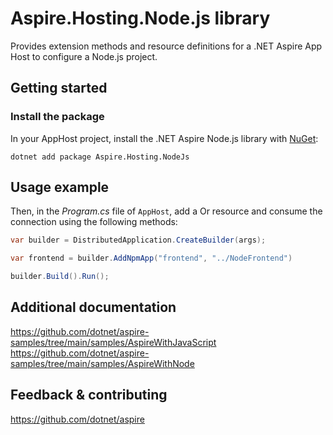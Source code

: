 # Aspire.Hosting.Node.js library

Provides extension methods and resource definitions for a .NET Aspire App Host to configure a Node.js project.

## Getting started

### Install the package

In your AppHost project, install the .NET Aspire Node.js library with [NuGet](https://www.nuget.org):

```dotnetcli
dotnet add package Aspire.Hosting.NodeJs
```

## Usage example

Then, in the _Program.cs_ file of `AppHost`, add a Or resource and consume the connection using the following methods:

```csharp
var builder = DistributedApplication.CreateBuilder(args);

var frontend = builder.AddNpmApp("frontend", "../NodeFrontend")

builder.Build().Run();
```

## Additional documentation
https://github.com/dotnet/aspire-samples/tree/main/samples/AspireWithJavaScript
https://github.com/dotnet/aspire-samples/tree/main/samples/AspireWithNode

## Feedback & contributing

https://github.com/dotnet/aspire
